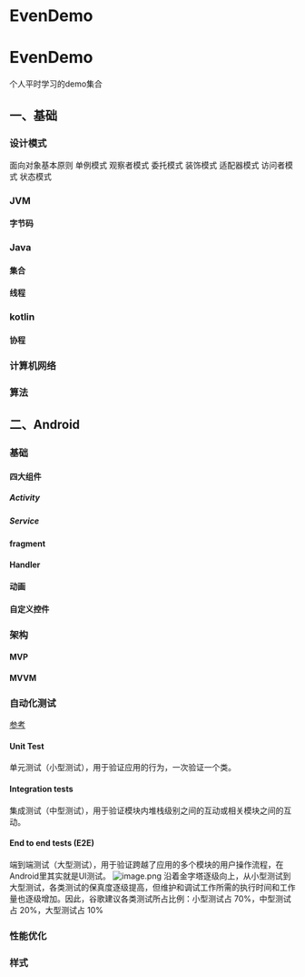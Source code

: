 # EvenDemo

# EvenDemo
个人平时学习的demo集合
## 一、基础
### 设计模式
面向对象基本原则
单例模式
观察者模式
委托模式
装饰模式
适配器模式
访问者模式
状态模式
### JVM
#### 字节码


### Java
#### 集合
#### 线程


### kotlin
#### 协程


### 计算机网络


### 算法


## 二、Android
### 基础
#### 四大组件
##### Activity
##### Service


#### fragment


#### Handler


#### 动画


#### 自定义控件


### 架构
#### MVP
#### MVVM


### 自动化测试
[参考](https://developer.android.com/training/testing/fundamentals#write-tests)
#### Unit Test
单元测试（小型测试），用于验证应用的行为，一次验证一个类。
#### Integration tests
集成测试（中型测试），用于验证模块内堆栈级别之间的互动或相关模块之间的互动。
#### End to end tests (E2E)
端到端测试（大型测试），用于验证跨越了应用的多个模块的用户操作流程，在Android里其实就是UI测试。
![image.png](https://cdn.nlark.com/yuque/0/2020/png/770676/1596597896676-4fda3bfd-a157-4d61-ab42-c045282e5c79.png#align=left&display=inline&height=369&margin=%5Bobject%20Object%5D&name=image.png&originHeight=369&originWidth=600&size=44414&status=done&style=none&width=600)
沿着金字塔逐级向上，从小型测试到大型测试，各类测试的保真度逐级提高，但维护和调试工作所需的执行时间和工作量也逐级增加。因此，谷歌建议各类测试所占比例：小型测试占 70%，中型测试占 20%，大型测试占 10%
### 性能优化


### 样式

